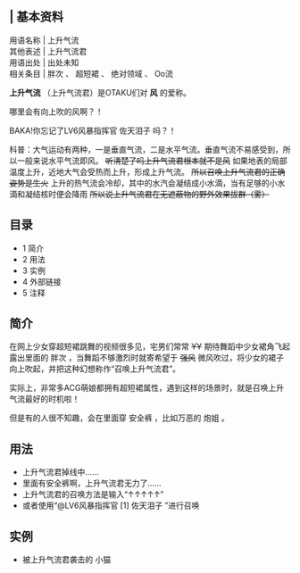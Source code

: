 |  **基本资料**  
---  
用语名称  |  上升气流   
其他表述  |  上升气流君   
用语出处  |  出处未知   
相关条目  |  胖次  、  超短裙  、  绝对领域  、  Oo流   
  
**上升气流** （上升气流君）是OTAKU们对 **风** 的爱称。

哪里会有向上吹的风啊？！

BAKA!你忘记了LV6风暴指挥官  佐天泪子  吗？！

科普：大气运动有两种，一是垂直气流，二是水平气流。垂直气流不易感受到，所以一般来说水平气流即风。 ~~听清楚了吗上升气流君根本就不是风~~
如果地表的局部温度上升，近地大气会受热而上升，形成上升气流。 ~~所以召唤上升气流君的正确姿势是生火~~
上升的热气流会冷却，其中的水汽会凝结成小水滴，当有足够的小水滴和凝结核时便会降雨 ~~所以说上升气流君在无遮蔽物的野外效果拔群（雾）~~

##  目录

  * 1  简介 
  * 2  用法 
  * 3  实例 
  * 4  外部链接 
  * 5  注释 

##  简介

在网上少女穿超短裙跳舞的视频很多见，宅男们常常 ~~YY~~ 期待舞蹈中少女裙角飞起露出里面的  胖次  ，当舞蹈不够激烈时就寄希望于 ~~强风~~
微风吹过，将少女的裙子向上吹起，并把这种幻想称作“召唤上升气流君”。

实际上，非常多ACG萌娘都拥有超短裙属性，遇到这样的场景时，就是召唤上升气流最好的时机啦！

但是有的人很不知趣，会在里面穿  安全裤  ，比如万恶的  炮姐  。

##  用法

  * 上升气流君掉线中…… 
  * 里面有安全裤啊，上升气流君无力了…… 
  * 上升气流君的召唤方法是输入“↑↑↑↑↑” 
  * 或者使用“@LV6风暴指挥官  [1]  佐天泪子  ”进行召唤 

##  实例

  * 被上升气流君袭击的  小猫 